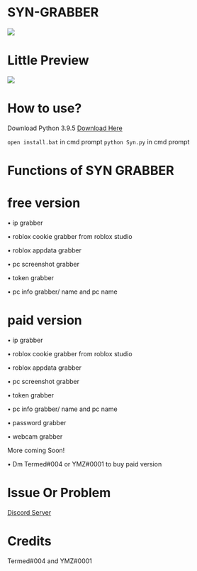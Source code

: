 # SYN-GRABBER

<img src="https://media.discordapp.net/attachments/1014901532497551371/1029069967548743820/IMG_7070.gif">

# Little Preview

<img src="https://user-images.githubusercontent.com/104595114/197344159-5c66c393-eff5-4d6b-83e9-a31a34961187.png">


# How to use? 

Download Python 3.9.5
<a href="https://www.python.org/downloads/release/python-395/">Download Here</a> 

```open install.bat``` in cmd prompt
```python Syn.py``` in cmd prompt

# Functions of SYN GRABBER

# free version

• ip grabber

• roblox cookie grabber from roblox studio

• roblox appdata grabber 

• pc screenshot grabber

• token grabber

• pc info grabber/ name and pc name

# paid version

• ip grabber

• roblox cookie grabber from roblox studio

• roblox appdata grabber 

• pc screenshot grabber

• token grabber

• pc info grabber/ name and pc name

• password grabber

• webcam grabber 

More coming Soon!

• Dm Termed#004 or YMZ#0001 to buy paid version

# Issue Or Problem
<a href="https://discord.gg/G7xshauqqp">Discord Server</a> 

# Credits

Termed#004 and YMZ#0001
